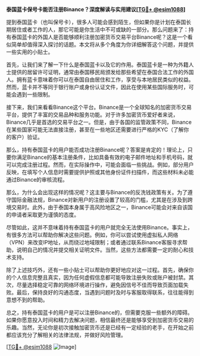 **泰国蓝卡保号卡能否注册Binance？深度解读与实用建议[[TG💪+ @esim1088](https://t.me/s/esim1088)]**

提到泰国蓝卡（也叫保号卡），很多人可能会感到陌生，但如果你是计划在泰国长期居住或者工作的人，那它可能是你生活中不可或缺的一部分。那么问题来了：持有泰国蓝卡的外国人是否能够顺利注册加密货币交易平台Binance呢？这是一个看似简单却值得深入探讨的话题。本文将从多个角度为你详细解答这个问题，并提供一些实用的小贴士。

首先，让我们来了解一下什么是泰国蓝卡以及它的作用。泰国蓝卡是一种为外籍人士提供的居留许可证明，通常由泰国移民局颁发给那些希望在泰国合法工作的外国人。拥有蓝卡意味着你可以在泰国自由居住和工作，享受与本地居民类似的权益。然而，蓝卡并不等同于银行账户或身份认证文件，因此在使用某些国际服务时，可能会遇到一些限制。

接下来，我们来看看Binance这个平台。Binance是一个全球知名的加密货币交易平台，提供了丰富的交易品种和服务功能。对于许多加密货币爱好者来说，Binance几乎是首选的交易平台之一。但是，由于各国的监管政策不同，Binance在某些国家可能无法直接注册，甚至在一些地区还需要进行严格的KYC（了解你的客户）验证。

那么，持有泰国蓝卡的用户能否成功注册Binance呢？答案是肯定的！理论上，只要你满足Binance的基本注册条件，比如具备有效的电子邮件地址和手机号码，就可以完成注册过程。然而，在实际操作中，可能会面临一些挑战。例如，部分用户反映，在填写个人信息时需要提供护照或其他身份证件扫描件，而这些材料未必能通过Binance的审核流程。

那么，为什么会出现这样的情况呢？这主要与Binance的反洗钱政策有关。为了遵守国际金融法规，Binance对新用户的注册设置了较高的门槛，尤其是在涉及到跨境交易时。此外，由于泰国本身属于高风险地区之一，Binance可能会对来自该国的申请者采取更为谨慎的态度。

尽管如此，这并不意味着持有泰国蓝卡的用户就完全无法使用Binance。事实上，有很多方法可以帮助你解决这些问题。例如，你可以尝试使用虚拟私人网络（VPN）来改变IP地址，从而绕过地域限制；或者通过联系Binance客服寻求帮助，说明自己的情况并提交相关证明文件。当然，这些方法都需要一定的耐心和技术支持。

除了上述技巧外，还有一些小贴士可以帮助你更好地应对这一过程。首先，确保你的个人信息完整且真实，因为任何虚假信息都可能导致注册失败或账户被封禁。其次，尽量选择稳定可靠的网络环境进行操作，避免因信号不佳而导致页面加载失败。最后，保持良好的沟通态度，当遇到问题时及时与客服取得联系，往往能得到意想不到的帮助。

总之，持有泰国蓝卡的用户是可以注册Binance的，但需要克服一些额外的障碍。如果你愿意投入时间和精力去解决问题，相信最终还是能够享受到加密货币交易的乐趣。当然，无论你是初次接触加密货币还是已经有一定经验的老手，在开始之前都应该充分了解相关的法律法规，并做好风险管理。

[[TG💪+ @esim1088](https://t.me/s/esim1088) ![Image](https://i.postimg.cc/4NQfJmqS/Snipaste-2025-05-13-00-14-12.png)]